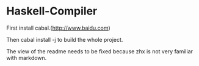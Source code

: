 # Haskell-Compiler

First install cabal.(http://www.baidu.com)

Then cabal install -j to build the whole project.

The view of the readme needs to be fixed because zhx is not very familiar with markdown.
